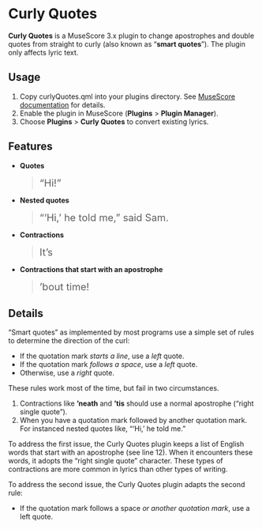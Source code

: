 # Curly Quotes
**Curly Quotes** is a MuseScore 3.x plugin to change apostrophes and double quotes from straight to curly (also known as “**smart quotes**”). The plugin only affects lyric text. 

## Usage
1. Copy curlyQuotes.qml into your plugins directory. See [MuseScore documentation](https://musescore.org/en/handbook/3/plugins#installation) for details.
2. Enable the plugin in MuseScore (**Plugins** > **Plugin Manager**).
3. Choose **Plugins** > **Curly Quotes** to convert existing lyrics. 

## Features

* **Quotes**
  > <big><big>“Hi!”</big></big>

* **Nested quotes**
  > <big><big>“‘Hi,’ he told me,” said Sam.</big></big>

* **Contractions**
  > <big><big>It’s</big></big>

* **Contractions that start with an apostrophe**
  > <big><big>’bout time!</big></big>

## Details
“Smart quotes” as implemented by most programs use a simple set of rules to determine the direction of the curl:
* If the quotation mark _starts a line_, use a _left_ quote. 
* If the quotation mark _follows a space_, use a _left_ quote.
* Otherwise, use a _right_ quote.

These rules work most of the time, but fail in two circumstances.

1. Contractions like **’neath** and **’tis** should use a normal apostrophe (“right single quote”). 
2. When you have a quotation mark followed by another quotation mark. For instanced nested quotes like, “‘Hi,’ he told me.”

To address the first issue, the Curly Quotes plugin keeps a list of English words that start with an apostrophe (see line 12). When it encounters these words, it adopts the “right single quote” character. These types of contractions are more common in lyrics than other types of writing. 

To address the second issue, the Curly Quotes plugin adapts the second rule: 
* If the quotation mark follows a space _or another quotation mark_, use a left quote. 

